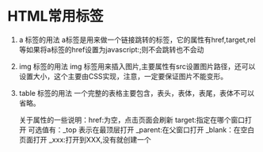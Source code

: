 # HTML常用标签

1. a 标签的用法
    a标签是用来做一个链接跳转的标签，它的属性有href,target,rel等如果将a标签的href设置为javascript:;则不会跳转也不会动
2. img 标签的用法
    img 标签用来插入图片,主要属性有src设置图片路径，还可以设置大小，这个主要由CSS实现，注意，一定要保证图片不能变形。
3. table 标签的用法
    一个完整的表格主要包含，表头，表体，表尾，表体不可以省略。
    
    关于属性的一些说明：href:为空，点击页面会刷新
                      target:指定在哪个窗口打开
                      可选值有：_top 表示在最顶层打开
                               _parent:在父窗口打开
                               _blank：在空白页面打开
                               _xxx:打开到XXX,没有就创建一个
       
                               
